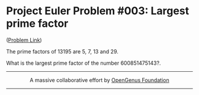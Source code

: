 # Project Euler Problem #003: Largest prime factor

([Problem Link](https://projecteuler.net/problem=3))

The prime factors of 13195 are 5, 7, 13 and 29.

What is the largest prime factor of the number 600851475143?.


---

<p align="center">
	A massive collaborative effort by <a href="https://github.com/OpenGenus/cosmos">OpenGenus Foundation</a> 
</p>

---
